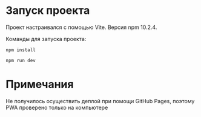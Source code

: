 # Запуск проекта

Проект настраивался с помощью Vite. Версия npm 10.2.4.

Команды для запуска проекта:
```
npm install
```
```
npm run dev
```

# Примечания

Не получилось осуществить деплой при помощи GitHub Pages, поэтому PWA проверено только на компьютере